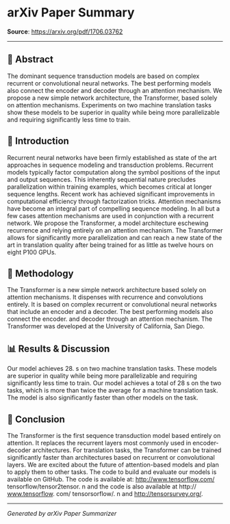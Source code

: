 # arXiv Paper Summary

**Source**: https://arxiv.org/pdf/1706.03762

---

## 📝 Abstract

The dominant sequence transduction models are based on complex recurrent or convolutional neural networks. The best performing models also connect the encoder and decoder through an attention mechanism. We propose a new simple network architecture, the Transformer, based solely on attention mechanisms. Experiments on two machine translation tasks show these models to be superior in quality while being more parallelizable and requiring significantly less time to train.

## 🎯 Introduction

Recurrent neural networks have been firmly established as state of the art approaches in sequence modeling and transduction problems. Recurrent models typically factor computation along the symbol positions of the input and output sequences. This inherently sequential nature precludes parallelization within training examples, which becomes critical at longer sequence lengths. Recent work has achieved significant improvements in computational efficiency through factorization tricks. Attention mechanisms have become an integral part of compelling sequence modeling. In all but a few cases attention mechanisms are used in conjunction with a recurrent network. We propose the Transformer, a model architecture eschewing recurrence and relying entirely on an attention mechanism. The Transformer allows for significantly more parallelization and can reach a new state of the art in translation quality after being trained for as little as twelve hours on eight P100 GPUs.

## 🔬 Methodology

The Transformer is a new simple network architecture based solely on attention mechanisms. It dispenses with recurrence and convolutions entirely. It is based on complex recurrent or convolutional neural networks that include an encoder and a decoder. The best performing models also connect the encoder. and decoder through an attention mechanism. The Transformer was developed at the University of California, San Diego.

## 📊 Results & Discussion

Our model achieves 28. s on two machine translation tasks. These models are superior in quality while being more parallelizable and requiring significantly less time to train. Our model achieves a total of 28 s on the two tasks, which is more than twice the average for a machine translation task. The model is also significantly faster than other models on the task.

## 🎯 Conclusion

The Transformer is the first sequence transduction model based entirely on attention. It replaces the recurrent layers most commonly used in encoder-decoder architectures. For translation tasks, the Transformer can be trained significantly faster than architectures based on recurrent or convolutional layers. We are excited about the future of attention-based models and plan to apply them to other tasks. The code to build and evaluate our models is available on GitHub. The code is available at: http://www.tensorflow.com/ tensorflow/tensor2tensor. n and the code is also available at http:// www.tensorflow. com/ tensorsorflow/. n and  http://tensorsurvey.org/.

---

*Generated by arXiv Paper Summarizer*
